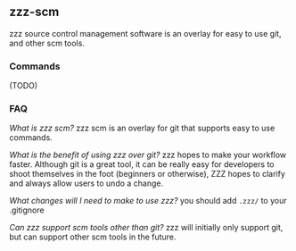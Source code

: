 ## zzz-scm

zzz source control management software is an overlay for easy to use git, and other scm tools.

### Commands
(TODO)

### FAQ
_What is zzz scm?_
zzz scm is an overlay for git that supports easy to use commands.

_What is the benefit of using zzz over git?_
zzz hopes to make your workflow faster. Although git is a great tool, it can be really easy for developers to shoot themselves in the foot (beginners or otherwise), ZZZ hopes to clarify and always allow users to undo a change.

_What changes will I need to make to use zzz?_
you should add `.zzz/` to your .gitignore

_Can zzz support scm tools other than git?_
zzz will initially only support git, but can support other scm tools in the future.

